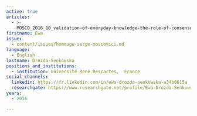 ```yaml
---
active: true
articles:
  - >-
    MOSCO_2016_10_validation-of-everyday-knowledge-the-role-of-consensus-and-perceived-heterogeneity
firstname: Ewa
issue:
  - content/issues/hommage-serge-moscovici.md
language:
  - English
lastname: Drozda-Senkowska
positions_and_institutions:
  - institution: Université René Descartes,  France
social_channels:
  linkedin: https://fr.linkedin.com/in/ewa-drozda-senkowska-a34b0615a
  researchgate: https://www.researchgate.net/profile/Ewa-Drozda-Senkowska
years:
  - 2016

---
```

